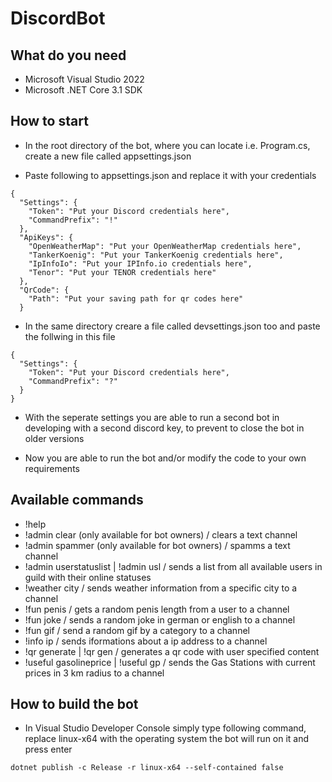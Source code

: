 # DiscordBot

## What do you need

- Microsoft Visual Studio 2022
- Microsoft .NET Core 3.1 SDK

## How to start

- In the root directory of the bot, where you can locate i.e. Program.cs, create a new file called appsettings.json

- Paste following to appsettings.json and replace it with your credentials

```
{
  "Settings": {
    "Token": "Put your Discord credentials here",
    "CommandPrefix": "!"
  },
  "ApiKeys": {
    "OpenWeatherMap": "Put your OpenWeatherMap credentials here",
    "TankerKoenig": "Put your TankerKoenig credentials here",
    "IpInfoIo": "Put your IPInfo.io credentials here",
    "Tenor": "Put your TENOR credentials here"
  },
  "QrCode": {
    "Path": "Put your saving path for qr codes here"
  }
```

- In the same directory creare a file called devsettings.json too and paste the follwing in this file

```
{
  "Settings": {
    "Token": "Put your Discord credentials here",
    "CommandPrefix": "?"
  }
}
```

- With the seperate settings you are able to run a second bot in developing with a second discord key, to prevent to close the bot in older versions

* Now you are able to run the bot and/or modify the code to your own requirements

## Available commands

- !help
- !admin clear (only available for bot owners) / clears a text channel
- !admin spammer (only available for bot owners) / spamms a text channel
- !admin userstatuslist | !admin usl / sends a list from all available users in guild with their online statuses
- !weather city / sends weather information from a specific city to a channel
- !fun penis / gets a random penis length from a user to a channel
- !fun joke / sends a random joke in german or english to a channel
- !fun gif / send a random gif by a category to a channel
- !info ip / sends iformations about a ip address to a channel
- !qr generate | !qr gen / generates a qr code with user specified content
- !useful gasolineprice | !useful gp / sends the Gas Stations with current prices in 3 km radius to a channel

## How to build the bot

- In Visual Studio Developer Console simply type following command, replace linux-x64 with the operating system the bot will run on it and press enter

```
dotnet publish -c Release -r linux-x64 --self-contained false
```
